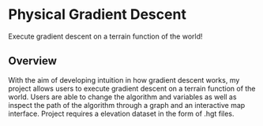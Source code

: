 # Physical Gradient Descent
Execute gradient descent on a terrain function of the world!
## Overview
With the aim of developing intuition in how gradient descent works, my project allows users to execute gradient descent on a terrain function of the world. Users are able to change the algorithm and variables as well as inspect the path of the algorithm through a graph and an interactive map interface. Project requires a elevation dataset in the form of .hgt files.
